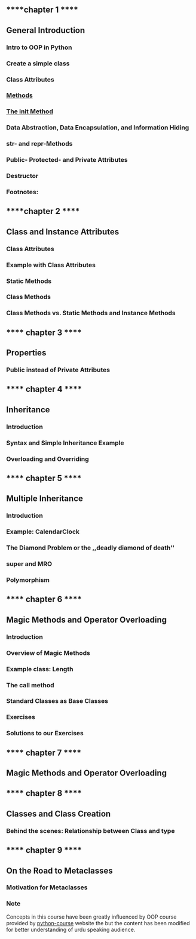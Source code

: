 ## ****chapter 1 ****
## ****General Introduction****

### Intro to OOP in Python

### Create a simple class

### Class Attributes

### [Methods](https://github.com/AtrCheema/oop_python_urdu/blob/master/chap_1/lesson4.ipynb)

### [The __init__ Method](https://github.com/AtrCheema/oop_python_urdu/blob/master/chap_1/lesson5.ipynb)

### Data Abstraction, Data Encapsulation, and Information Hiding

### __str__- and __repr__-Methods

### Public- Protected- and Private Attributes

### Destructor

### Footnotes:


## ****chapter 2 ****
## ****Class and Instance Attributes****

### Class Attributes

### Example with Class Attributes

### Static Methods

### Class Methods

### Class Methods vs. Static Methods and Instance Methods


## **** chapter 3 ****
## ****Properties****

### Public instead of Private Attributes


## **** chapter 4 ****
## ****Inheritance****
### Introduction

### Syntax and Simple Inheritance Example

### Overloading and Overriding


## **** chapter 5 ****
## ****Multiple Inheritance****
### Introduction

### Example: CalendarClock

### The Diamond Problem or the ,,deadly diamond of death''

### super and MRO

### Polymorphism


## **** chapter 6 ****
## ****Magic Methods and Operator Overloading****
### Introduction

### Overview of Magic Methods

### Example class: Length

### The __call__ method

### Standard Classes as Base Classes

### Exercises

### Solutions to our Exercises


## **** chapter 7 ****
## ****Magic Methods and Operator Overloading****


## **** chapter 8 ****
## ****Classes and Class Creation****
### Behind the scenes: Relationship between Class and type


## **** chapter 9 ****
## ****On the Road to Metaclasses****
### Motivation for Metaclasses

### Note
Concepts in this course have been greatly influenced by OOP course provided by [python-course](https://www.python-course.eu/python3_object_oriented_programming.php) website the but the content has been modified for better understanding of urdu speaking audience.
